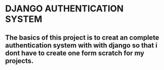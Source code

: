 DJANGO AUTHENTICATION SYSTEM
============================

The basics of this project is to creat an complete authentication system with with django so that i dont have to create one form scratch for my projects.
----------------